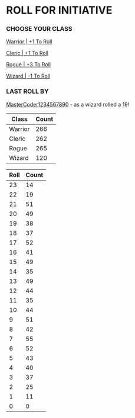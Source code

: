 # ROLL FOR INITIATIVE
### CHOOSE YOUR CLASS

[Warrior | +1 To Roll](https://github.com/benjaminsampica/benjaminsampica/issues/new?title=roll%7Cwarrior&body=Just+click+%27Submit+new+issue%27.)

[Cleric | +1 To Roll](https://github.com/benjaminsampica/benjaminsampica/issues/new?title=roll%7Ccleric&body=Just+click+%27Submit+new+issue%27.)

[Rogue | +3 To Roll](https://github.com/benjaminsampica/benjaminsampica/issues/new?title=roll%7Crogue&body=Just+click+%27Submit+new+issue%27.)

[Wizard | -1 To Roll](https://github.com/benjaminsampica/benjaminsampica/issues/new?title=roll%7Cwizard&body=Just+click+%27Submit+new+issue%27.)
### LAST ROLL BY
[MasterCoder1234567890](https://www.github.com/MasterCoder1234567890) - as a wizard rolled a 19!

|Class|Count|
|-|-|
|Warrior|266|
|Cleric|262|
|Rogue|265|
|Wizard|120|

|Roll|Count|
|-|-|
|23|14
|22|19
|21|51
|20|49
|19|38
|18|37
|17|52
|16|41
|15|49
|14|35
|13|49
|12|44
|11|35
|10|44
|9|51
|8|42
|7|55
|6|52
|5|43
|4|40
|3|37
|2|25
|1|11
|0|0
